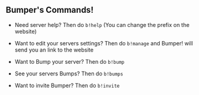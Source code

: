 ## Bumper's Commands!

- Need server help?
Then do `b!help` (You can change the prefix on the website)

- Want to edit your servers settings?
Then do `b!manage` and Bumper! will send you an link to the website

- Want to Bump your server?
Then do `b!bump`

- See your servers Bumps?
Then do `b!bumps`

- Want to invite Bumper?
Then do `b!invite`
